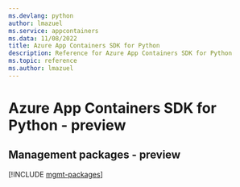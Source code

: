 ```yaml
---
ms.devlang: python
author: lmazuel
ms.service: appcontainers
ms.data: 11/08/2022
title: Azure App Containers SDK for Python
description: Reference for Azure App Containers SDK for Python
ms.topic: reference
ms.author: lmazuel
---
```

# Azure App Containers SDK for Python - preview

## Management packages - preview
[!INCLUDE [mgmt-packages](app-containers-mgmt-index.md)]